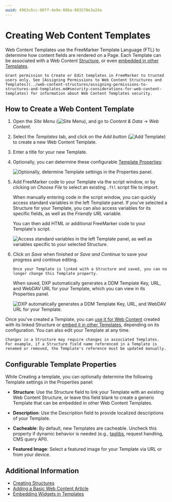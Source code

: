 ```yaml
---
uuid: 4963c6cc-80ff-4e9e-886a-863578e3a24a
---
```

# Creating Web Content Templates

Web Content Templates use the FreeMarker Template Language (FTL) to determine how content fields are rendered on a Page. Each Template can be associated with a Web Content [Structure](../web-content-structures/creating-structures.md), or even [embedded in other Templates](./embedding-widgets-in-templates.md#embedding-other-templates).

```{important}
Grant permission to Create or Edit templates in FreeMarker to trusted users only. See [Assigning Permissions to Web Content Structures and Templates](../web-content-structures/assigning-permissions-to-structures-and-templates.md#security-considerations-for-web-content-templates) for information about Web Content Templates security.
```

## How to Create a Web Content Template

1. Open the *Site Menu* (![Site Menu](./../../../images/icon-menu.png)), and go to *Content & Data* &rarr; *Web Content*.

1. Select the *Templates* tab, and click on the *Add button* (![Add Template](../../../images/icon-add.png)) to create a new Web Content Template.

1. Enter a title for your new Template.

1. Optionally, you can determine these configurable [Template Properties](#configurable-template-properties):

   ![Optionally, determine Template settings in the Properties panel.](./creating-web-content-templates/images/01.png)

1. Add FreeMarker code to your Template via the script window, or by clicking on *Choose File* to select an existing `.ftl` script file to import.

   When manually entering code in the script window, you can quickly access standard variables in the left Template panel. If you've selected a Structure for your Template, you can also access variables for its specific fields, as well as the *Friendly URL* variable.

   You can then add HTML or additional FreeMarker code to your Template's script.

   ![Access standard variables in the left Template panel, as well as variables specific to your selected Structure.](./creating-web-content-templates/images/02.png)

1. Click on *Save* when finished or *Save and Continue* to save your progress and continue editing.

   ```{important}
   Once your Template is linked with a Structure and saved, you can no longer change this Template property.
   ```

   When saved, DXP automatically generates a DDM Template Key, URL, and WebDAV URL for your Template, which you can view in its Properties panel.

   ![DXP automatically generates a DDM Template Key, URL, and WebDAV URL for your Template.](./creating-web-content-templates/images/03.png)

Once you've created a Template, you can [use it for Web Content](../web-content-articles/adding-a-basic-web-content-article.md) created with its linked Structure or [embed it in other Templates](./embedding-widgets-in-templates.md#embedding-other-templates), depending on its configuration. You can also edit your Template at any time.

```{note}
Changes in a Structure may require changes in associated Templates. For example, if a Structure field name referenced in a Template is renamed or removed, the Template's reference must be updated manually.
```

## Configurable Template Properties

While Creating a template, you can optionally determine the following Template settings in the Properties panel:

* **Structure**: Use the Structure field to link your Template with an existing Web Content Structure, or leave this field blank to create a generic Template that can be embedded in other Web Content Templates.

* **Description**: Use the Description field to provide localized descriptions of your Template.

* **Cacheable**: By default, new Templates are cacheable. Uncheck this property if dynamic behavior is needed (e.g., [taglibs](./using-taglibs-in-templates.md), request handling, CMS query API).

* **Featured Image**: Select a featured image for your Template via URL or from your device.

## Additional Information

* [Creating Structures](../web-content-structures/creating-structures.md)
* [Adding a Basic Web Content Article](../web-content-articles/adding-a-basic-web-content-article.md)
* [Embedding Widgets in Templates](./embedding-widgets-in-templates.md)
